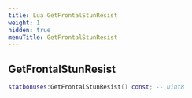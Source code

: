 ```yaml
---
title: Lua GetFrontalStunResist
weight: 1
hidden: true
menuTitle: GetFrontalStunResist
---
```

## GetFrontalStunResist
```lua
statbonuses:GetFrontalStunResist() const; -- uint8
```